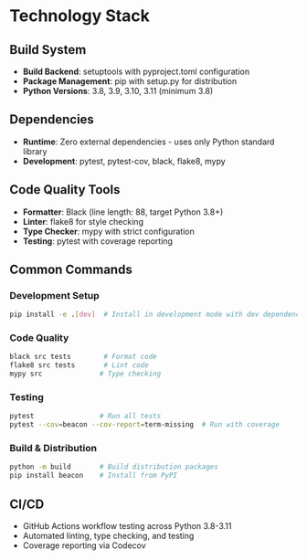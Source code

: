 # Technology Stack

## Build System
- **Build Backend**: setuptools with pyproject.toml configuration
- **Package Management**: pip with setup.py for distribution
- **Python Versions**: 3.8, 3.9, 3.10, 3.11 (minimum 3.8)

## Dependencies
- **Runtime**: Zero external dependencies - uses only Python standard library
- **Development**: pytest, pytest-cov, black, flake8, mypy

## Code Quality Tools
- **Formatter**: Black (line length: 88, target Python 3.8+)
- **Linter**: flake8 for style checking
- **Type Checker**: mypy with strict configuration
- **Testing**: pytest with coverage reporting

## Common Commands

### Development Setup
```bash
pip install -e .[dev]  # Install in development mode with dev dependencies
```

### Code Quality
```bash
black src tests        # Format code
flake8 src tests       # Lint code
mypy src              # Type checking
```

### Testing
```bash
pytest                # Run all tests
pytest --cov=beacon --cov-report=term-missing  # Run with coverage
```

### Build & Distribution
```bash
python -m build       # Build distribution packages
pip install beacon    # Install from PyPI
```

## CI/CD
- GitHub Actions workflow testing across Python 3.8-3.11
- Automated linting, type checking, and testing
- Coverage reporting via Codecov